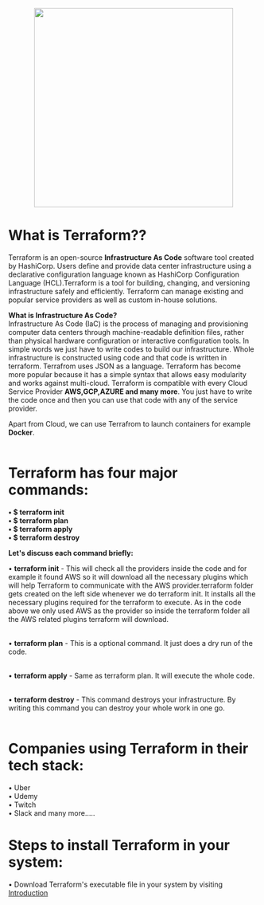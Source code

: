  <p align="center">
  <img src="https://user-images.githubusercontent.com/67653554/144899383-8c1d93a1-2111-4186-b516-7323fb85233b.png" width="400" hieght="400"/>
</p>

# What is Terraform??
Terraform is an open-source  **Infrastructure As Code** software tool created by HashiCorp. Users define and provide data center infrastructure using a declarative configuration language known as HashiCorp Configuration Language (HCL).Terraform is a tool for building, changing, and versioning infrastructure safely and efficiently. Terraform can manage existing and popular service providers as well as custom in-house solutions.

**What is Infrastructure As Code?** <br>
Infrastructure As Code (IaC) is the process of managing and provisioning computer data centers through machine-readable definition files, rather than physical hardware configuration or interactive configuration tools. In simple words we just have to write codes to build our infrastructure. Whole infrastructure is constructed using code and that 
code is written in terraform. Terrafrom uses JSON as a language. Terraform  has become more popular because it has a simple syntax that allows easy modularity and works against multi-cloud. Terraform is compatible with every Cloud Service Provider **AWS,GCP,AZURE and many more**. You just have to write the code once and then you can use that code with
any of the service provider. <br>

Apart from Cloud, we can use Terrafrom to launch containers for example **Docker**. <br> <br>

# Terraform has four major commands:

**• $ terraform init <br>
• $ terraform plan <br>
• $ terraform apply <br>
• $ terraform destroy**<br>

**Let's discuss each command briefly:**  <br>

• **terraform init** - This will check all the providers inside the code and for example it found AWS so it will download all the necessary plugins which will help Terraform to communicate with the AWS provider.terraform folder gets created on the left side whenever we do terraform init. It installs all the necessary plugins required for the terraform to execute. As in the code above we only used AWS as the provider so inside the terraform folder all the AWS related plugins terraform will download.<br>
<br>

• **terraform plan** - This is a optional command. It just does a dry run of the code. <br>
<br>

• **terraform apply** - Same as terraform plan. It will execute the whole code. <br>
<br>

• **terraform destroy** - This command destroys your infrastructure. By writing this command you can destroy your whole work in one go. <br>
<br>

# Companies using Terraform in their tech stack: <br>
• Uber <br>
• Udemy <br>
• Twitch <br>
• Slack and many more..... <br>

# Steps to install Terraform in your system: <br>

•  Download Terraform's executable file in your system by visiting  <a href="https://www.terraform.io/" target="_blank">Introduction</a>


